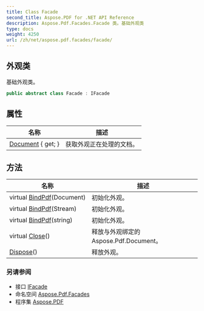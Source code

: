 ```yaml
---
title: Class Facade
second_title: Aspose.PDF for .NET API Reference
description: Aspose.Pdf.Facades.Facade 类。基础外观类
type: docs
weight: 4250
url: /zh/net/aspose.pdf.facades/facade/
---
```

## 外观类

基础外观类。

```csharp
public abstract class Facade : IFacade
```

## 属性

| 名称 | 描述 |
| --- | --- |
| [Document](../../aspose.pdf.facades/facade/document/) { get; } | 获取外观正在处理的文档。 |

## 方法

| 名称 | 描述 |
| --- | --- |
| virtual [BindPdf](../../aspose.pdf.facades/facade/bindpdf/#bindpdf)(Document) | 初始化外观。 |
| virtual [BindPdf](../../aspose.pdf.facades/facade/bindpdf/#bindpdf_1)(Stream) | 初始化外观。 |
| virtual [BindPdf](../../aspose.pdf.facades/facade/bindpdf/#bindpdf_2)(string) | 初始化外观。 |
| virtual [Close](../../aspose.pdf.facades/facade/close/)() | 释放与外观绑定的 Aspose.Pdf.Document。 |
| [Dispose](../../aspose.pdf.facades/facade/dispose/)() | 释放外观。 |

### 另请参阅

* 接口 [IFacade](../ifacade/)
* 命名空间 [Aspose.Pdf.Facades](../../aspose.pdf.facades/)
* 程序集 [Aspose.PDF](../../)